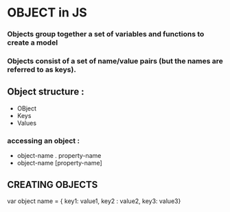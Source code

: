 # OBJECT in JS

### Objects group together a set of variables and functions to create a model

### Objects consist of a set of name/value pairs (but the names are referred to as keys).

## Object structure :
* OBject
* Keys
* Values

### accessing an object :
* object-name . property-name
* object-name [property-name]

## CREATING OBJECTS 

var object name = {
key1: value1,
key2 : value2,
key3: value3}